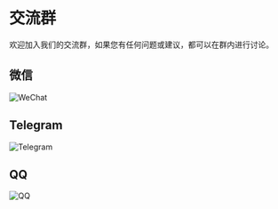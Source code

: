 # 交流群

欢迎加入我们的交流群，如果您有任何问题或建议，都可以在群内进行讨论。

## 微信

![WeChat](/wechat.png)

## Telegram

![Telegram](/telegram.png)

## QQ

![QQ](/qq.png)
